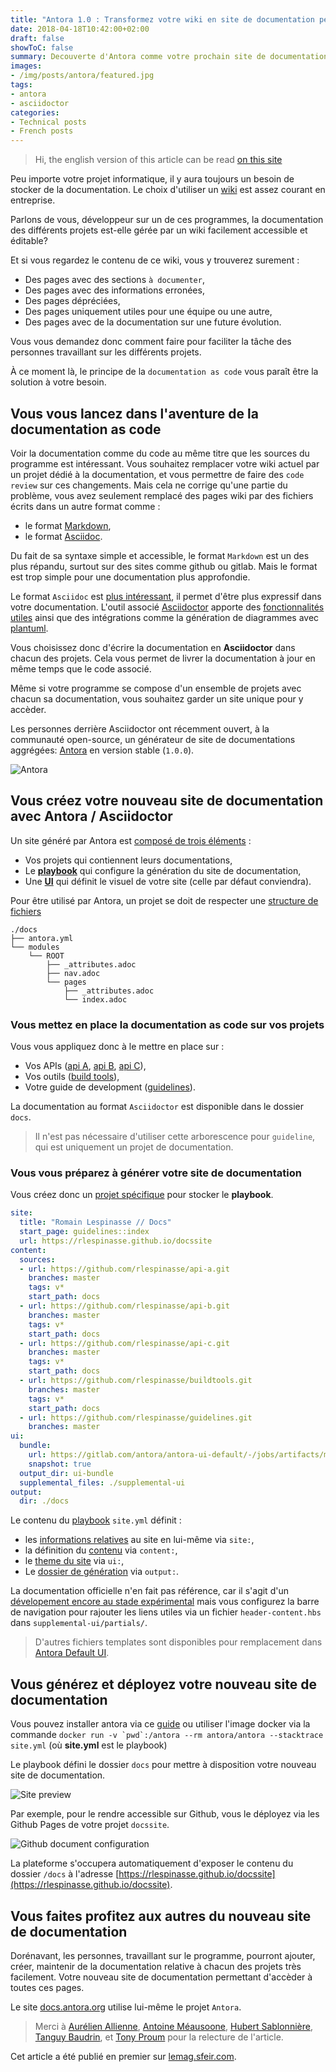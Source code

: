 ```yaml
---
title: "Antora 1.0 : Transformez votre wiki en site de documentation performant"
date: 2018-04-18T10:42:00+02:00
draft: false
showToC: false
summary: Decouverte d'Antora comme votre prochain site de documentation.
images: 
- /img/posts/antora/featured.jpg
tags: 
- antora
- asciidoctor
categories:
- Technical posts
- French posts
---
```


> Hi, the english version of this article can be read [on this site](/posts/antora-en/)

Peu importe votre projet informatique, il y aura toujours un besoin de stocker de la documentation.
Le choix d'utiliser un [wiki](https://fr.wikipedia.org/wiki/Wiki) est assez courant en entreprise.

Parlons de vous, développeur sur un de ces programmes, la documentation des différents projets est-elle gérée par un wiki facilement accessible et éditable?

Et si vous regardez le contenu de ce wiki, vous y trouverez surement :

* Des pages avec des sections `à documenter`,
* Des pages avec des informations erronées,
* Des pages dépréciées,
* Des pages uniquement utiles pour une équipe ou une autre,
* Des pages avec de la documentation sur une future évolution.

Vous vous demandez donc comment faire pour faciliter la tâche des personnes travaillant sur les différents projets.

À ce moment là, le principe de la `documentation as code` vous paraît être la solution à votre besoin.

## Vous vous lancez dans l'aventure de la documentation as code

Voir la documentation comme du code au même titre que les sources du programme est intéressant.
Vous souhaitez remplacer votre wiki actuel par un projet dédié à la documentation, et vous permettre de faire des `code review` sur ces changements.
Mais cela ne corrige qu'une partie du problème, vous avez seulement remplacé des pages wiki par des fichiers écrits dans un autre format comme :

* le format [Markdown](https://daringfireball.net/projects/markdown/syntax),
* le format [Asciidoc](http://www.methods.co.nz/asciidoc/).

Du fait de sa syntaxe simple et accessible, le format `Markdown` est un des plus répandu, surtout sur des sites comme github ou gitlab. Mais le format est trop simple pour une documentation plus approfondie.

Le format `Asciidoc` est [plus intéressant](https://github.com/asciidoctor/asciidoctor.org/blob/master/docs/_includes/asciidoc-vs-markdown.adoc), il permet d'être plus expressif dans votre documentation.
L'outil associé [Asciidoctor](https://asciidoctor.org/) apporte des [fonctionnalités utiles](https://asciidoctor.org/docs/asciidoc-writers-guide/) ainsi que des intégrations comme la génération de diagrammes avec [plantuml](http://plantuml.com/).

Vous choisissez donc d'écrire la documentation en **Asciidoctor** dans chacun des projets.
Cela vous permet de livrer la documentation à jour en même temps que le code associé.

Même si votre programme se compose d'un ensemble de projets avec chacun sa documentation, vous souhaitez garder un site unique pour y accèder.

Les personnes derrière Asciidoctor ont récemment ouvert, à la communauté open-source, un générateur de site de documentations aggrégées: [Antora](https://antora.org/) en version stable (`1.0.0`).

![Antora](/img/posts/antora/site.png)

## Vous créez votre nouveau site de documentation avec Antora / Asciidoctor

Un site généré par Antora est [composé de trois éléments](https://docs.antora.org) :

* Vos projets qui contiennent leurs documentations,
* Le [**playbook**](https://docs.antora.org/antora/1.0/playbook/) qui configure la génération du site de documentation,
* Une [**UI**](https://docs.antora.org/antora/1.0/playbook/configure-ui/) qui définit le visuel de votre site (celle par défaut conviendra).

Pour être utilisé par Antora, un projet se doit de respecter une [structure de fichiers](https://docs.antora.org/antora/1.0/component-structure/)

```text
./docs
├── antora.yml
└── modules
    └── ROOT
        ├── _attributes.adoc
        ├── nav.adoc
        └── pages
            ├── _attributes.adoc
            └── index.adoc
```

### Vous mettez en place la documentation as code sur vos projets

Vous vous appliquez donc à le mettre en place sur :

* Vos APIs ([api A](https://github.com/rlespinasse/api-a), [api B](https://github.com/rlespinasse/api-b), [api C](https://github.com/rlespinasse/api-c)),
* Vos outils ([build tools](https://github.com/rlespinasse/buildtools)),
* Votre guide de development ([guidelines](https://github.com/rlespinasse/guidelines)).

La documentation au format `Asciidoctor` est disponible dans le dossier `docs`.
> Il n'est pas nécessaire d'utiliser cette arborescence pour `guideline`, qui est uniquement un projet de documentation.

### Vous vous préparez à générer votre site de documentation

Vous créez donc un [projet spécifique](https://github.com/rlespinasse/docssite) pour stocker le **playbook**.

```yaml
site:
  title: "Romain Lespinasse // Docs"
  start_page: guidelines::index
  url: https://rlespinasse.github.io/docssite
content:
  sources:
  - url: https://github.com/rlespinasse/api-a.git
    branches: master
    tags: v*
    start_path: docs
  - url: https://github.com/rlespinasse/api-b.git
    branches: master
    tags: v*
    start_path: docs
  - url: https://github.com/rlespinasse/api-c.git
    branches: master
    tags: v*
    start_path: docs
  - url: https://github.com/rlespinasse/buildtools.git
    branches: master
    tags: v*
    start_path: docs
  - url: https://github.com/rlespinasse/guidelines.git
    branches: master
ui:
  bundle:
    url: https://gitlab.com/antora/antora-ui-default/-/jobs/artifacts/master/raw/build/ui-bundle.zip?job=bundle-stable
    snapshot: true
  output_dir: ui-bundle
  supplemental_files: ./supplemental-ui
output:
  dir: ./docs
```

Le contenu du [playbook](https://docs.antora.org/antora/1.0/playbook/playbook/) `site.yml` définit :

* les [informations relatives](https://docs.antora.org/antora/1.0/playbook/configure-site/) au site en lui-même via `site:`,
* la définition du [contenu](https://docs.antora.org/antora/1.0/playbook/configure-content-sources/) via `content:`,
* le [theme du site](https://docs.antora.org/antora/1.0/playbook/configure-ui/) via `ui:`,
* Le [dossier de génération](https://docs.antora.org/antora/1.0/playbook/configure-output/) via `output:`.

La documentation officielle n'en fait pas référence, car il s'agit d'un [dévelopement encore au stade expérimental](https://gitlab.com/antora/antora/issues/147) mais vous configurez la barre de navigation pour rajouter les liens utiles via un fichier `header-content.hbs` dans `supplemental-ui/partials/`.
> D'autres fichiers templates sont disponibles pour remplacement dans [Antora Default UI](https://gitlab.com/antora/antora-ui-default/tree/master/src/partials).

## Vous générez et déployez votre nouveau site de documentation

Vous pouvez installer antora via ce [guide](https://docs.antora.org/antora/1.0/install/install-antora/) ou utiliser l'image docker via la commande ``docker run -v `pwd`:/antora --rm antora/antora --stacktrace site.yml`` (où **site.yml** est le playbook)

Le playbook défini le dossier `docs` pour mettre à disposition votre nouveau site de documentation.

![Site preview](/img/posts/antora/site-preview.png)

Par exemple, pour le rendre accessible sur Github, vous le déployez via les Github Pages de votre projet `docssite`.

![Github document configuration](/img/posts/antora/github.png)

La plateforme s'occupera automatiquement d'exposer le contenu du dossier `/docs` à l'adresse [https://rlespinasse.github.io/docssite](https://rlespinasse.github.io/docssite).

## Vous faites profitez aux autres du nouveau site de documentation

Dorénavant, les personnes, travaillant sur le programme, pourront ajouter, créer, maintenir de la documentation relative à chacun des projets très facilement. Votre nouveau site de documentation permettant d'accèder à toutes ces pages.

Le site [docs.antora.org](https://docs.antora.org) utilise lui-même le projet `Antora`.

> Merci à [Aurélien Allienne](https://twitter.com/sn0rks), [Antoine Méausoone](https://twitter.com/AMeausoone), [Hubert Sablonnière](https://twitter.com/hsablonniere), [Tanguy Baudrin](https://twitter.com/TanguyBAUDRIN), et [Tony Proum](https://twitter.com/chezTone) pour la relecture de l'article.

Cet article a été publié en premier sur [lemag.sfeir.com](https://sfeir.com).
